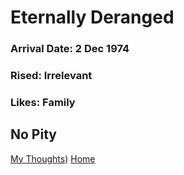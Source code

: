 # Eternally Deranged
### Arrival Date: 2 Dec 1974
### Rised: Irrelevant
### Likes: Family
## No Pity

[My Thoughts](https:www//youtube.com/watch?v=RtHt_Id-N2w))
[Home](https://GonzoBFMC.github.io)
